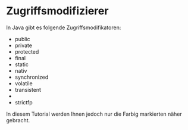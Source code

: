 # Zugriffsmodifizierer

In Java gibt es folgende Zugriffsmodifikatoren:
* public
* private
* protected
* final
* static
* nativ
* synchronized
* volatile
* transistent
* <keiner>
* strictfp

In diesem Tutorial werden Ihnen jedoch nur die Farbig markierten näher gebracht.
